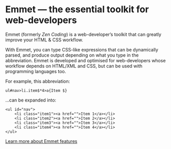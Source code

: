 # Emmet — the essential toolkit for web-developers

Emmet (formerly *Zen Coding*) is a web-developer’s toolkit that can greatly improve your HTML & CSS workflow.

With Emmet, you can type CSS-like expressions that can be dynamically parsed, and produce output depending on what you type in the abbreviation. Emmet is developed and optimised for web-developers whose workflow depends on HTML/XML and CSS, but can be used with programming languages too.

For example, this abbreviation:

    ul#nav>li.item$*4>a{Item $}

...can be expanded into:

	<ul id="nav">
		<li class="item1"><a href="">Item 1</a></li>
		<li class="item2"><a href="">Item 2</a></li>
		<li class="item3"><a href="">Item 3</a></li>
		<li class="item4"><a href="">Item 4</a></li>
	</ul>

[Learn more about Emmet features](http://docs.emmet.io)
